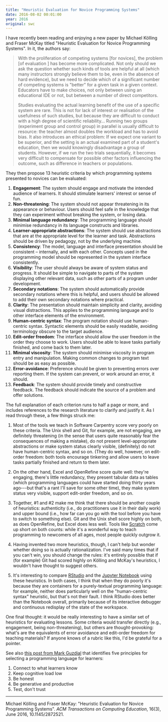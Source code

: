 ```yaml
---
title: "Heuristic Evaluation for Novice Programming Systems"
date: 2016-08-02 00:01:00
year: 2016
original: swc
---
```


I have recently been reading and enjoying
a new paper by Michael Kölling and Fraser McKay titled
"Heuristic Evaluation for Novice Programming Systems".
In it,
the authors say:

> With the proliferation of competing systems [for novices], the problem [of evaluation ] has become more complicated.
> Not only should we ask the question whether such kinds of tools are helpful at all
> (which many instructors strongly believe them to be, even in the absence of hard evidence),
> but we need to decide which of a significant number of competing systems is "better" for a given task in a given context.
> Educators have to make choices, not only between using an educational IDE or not, but between a number of direct competitors.
>
> Studies evaluating the actual learning benefit of the use of a specific system are rare.
> This is not for lack of interest or realisation of the usefulness of such studies,
> but because they are difficult to conduct with a high degree of scientific reliability...
> Running two groups (experiment group and control group)
> in parallel is usually difficult to resource:
> the teacher almost doubles the workload and has to avoid bias.
> It also introduces an ethical problem:
> If we expect one variant to be superior, and the setting is an actual examined part of a student's education,
> then we would knowingly disadvantage a group of students.
> However, if we run the two trials sequentially,
> it becomes very difficult to compensate for possible other factors influencing the outcome,
> such as difference in teachers or populations.

They then propose 13 heuristic criteria by which programming systems presented to novices can be evaluated:

1. **Engagement**:
   The system should engage and motivate the intended audience of learners.
   It should stimulate learners' interest or sense of fun.
1. **Non-threatening**:
   The system should not appear threatening in its appearance or behaviour.
   Users should feel safe in the knowledge that they can experiment without breaking the system, or losing data.
1. **Minimal language redundancy**:
   The programming language should minimise redundancy in its language constructs and libraries.
1. **Learner-appropriate abstractions**:
   The system should use abstractions that are at the appropriate level for the learner and task.
   Abstractions should be driven by pedagogy, not by the underlying machine.
1. **Consistency**:
   The model, language and interface presentation should be consistent – internally, and with each other.
   Concepts used in the programming model should be represented in the system interface consistently.
1. **Visibility**:
   The user should always be aware of system status and progress.
   It should be simple to navigate to parts of the system displaying other relevant data, such as other parts of a program under development.
1. **Secondary notations**:
   The system should automatically provide secondary notations where this is helpful,
   and users should be allowed to add their own secondary notations where practical.
1. **Clarity**:
   The presentation should maintain simplicity and clarity, avoiding visual distractions.
   This applies to the programming language and to other interface elements of the environment.
1. **Human-centric syntax**:
   The program notation should use human-centric syntax.
   Syntactic elements should be easily readable, avoiding terminology obscure to the target audience.
1. **Edit-order freedom**:
   The interface should allow the user freedom in the order they choose to work.
   Users should be able to leave tasks partially finished, and come back to them later.
1. **Minimal viscosity**:
   The system should minimise viscosity in program entry and manipulation.
   Making common changes to program text should be as easy as possible.
1. **Error-avoidance**:
   Preference should be given to preventing errors over reporting them.
   If the system can prevent, or work around an error, it should.
1. **Feedback**:
   The system should provide timely and constructive feedback.
   The feedback should indicate the source of a problem and offer solutions.

The full explanation of each criterion runs to half a page or more,
and includes references to the research literature to clarify and justify it.
As I read through these,
a few things struck me:

1. Most of the tools we teach in Software Carpentry score very poorly
   on these criteria.
   The Unix shell and Git, for example,
   are not engaging,
   are definitely threatening
   (in the sense that users quite reasonably fear the consequences of making a mistake),
   do not present level-appropriate abstractions or make system status clearly visible,
   (definitely) do not have human-centric syntax,
   and so on.
   (They do well, however, on edit-order freedom:
   both tools encourage tinkering
   and allow users to leave tasks partially finished
   and return to them later.

2. On the other hand,
   Excel and OpenRefine score quite well:
   they're engaging,
   there's little redundancy,
   they present tabular data as tables
   (which programming languages could have started doing thirty years ago---but
   that's a rant I'll save for some other time),
   they make system status very visible,
   support edit-order freedom,
   and so on.

3. Together,
   #1 and #2 make me think that there should be another couple of heuristics:
   authenticity (i.e., do practitioners use it in their daily work)
   and upper bound (i.e., how far can you go with the tool before you have to switch to something else).
   Git and the Unix shell score highly on both,
   as does OpenRefine,
   but Excel does less well.
   Tools like [Scratch](https://scratch.mit.edu/) come up short on both counts:
   while it's a wonderful way to teach programming to newcomers of all ages,
   most people quickly outgrow it.

4. Having invented two more heuristics, though,
   I can't help but wonder whether doing so is actually rationalization.
   I've said many times that if you can't win, you should change the rules:
   it's entirely possible that if (for example) Git had scored highly on Kölling and McKay's heuristics,
   I wouldn't have thought to suggest others.

5. It's interesting to compare [RStudio](https://www.rstudio.com/home/)
   and the [Jupyter Notebook](http://jupyter.org/) using these heuristics.
   In both cases,
   I think that when they do poorly it's because they are containers for
   a purely-textual programming language:
   for example,
   neither does particularly well on the "human-centric syntax" heuristic,
   but that's not their fault.
   I think RStudio does better than the Notebook overall,
   primarily because of its interactive debugger and continuous redisplay of the state of the workspace.

One final thought:
it would be really interesting to have a similar set of heuristics for evaluating lessons.
Some criteria would transfer directly (e.g., engagement, being non-threatening),
but others are thought-provoking:
what's are the equivalents of error avoidance and edit-order freedom for teaching materials?
If anyone knows of a rubric like this,
I'd be grateful for a pointer.

See also [this post from Mark Guzdial](https://computinged.wordpress.com/2016/06/20/how-to-choose-programming-languages-for-learners/)
that identifies five principles for selecting a programming language for learners:

1. Connect to what learners know
1. Keep cognitive load low
1. Be honest
1. Be generative and productive
1. Test, don't trust

---   

Michael Kölling and Fraser McKay: "Heuristic Evaluation for Novice Programming Systems". *ACM Transactions on Computing Education*, 16(3), June 2016, 10.1145/2872521.
